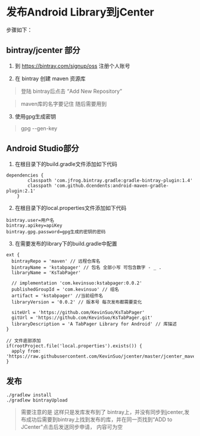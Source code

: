 # 发布Android Library到jCenter
步骤如下：
## bintray/jcenter 部分
1. 到 https://bintray.com/signup/oss 注册个人账号

2. 在 bintray 创建 maven 资源库

>  登陆 bintray后点击 “Add New Repository”

>  maven库的名字要记住 随后需要用到

3. 使用gpg生成密钥
>  gpg --gen-key
## Android Studio部分
1. 在根目录下的build.gradle文件添加如下代码
```
dependencies {
        classpath 'com.jfrog.bintray.gradle:gradle-bintray-plugin:1.4'
        classpath 'com.github.dcendents:android-maven-gradle-plugin:2.1'
    }
```
2. 在根目录下的local.properties文件添加如下代码
```
bintray.user=用户名
bintray.apikey=apiKey
bintray.gpg.password=gpg生成的密钥的密码
```
3. 在需要发布的library下的build.gradle中配置
```
ext {
  bintrayRepo = 'maven' // 远程仓库名 
  bintrayName = 'kstabpager' // 包名 全部小写 可包含数字 - _ .
  libraryName = 'KsTabPager'
  
  // implementation 'com.kevinsuo:kstabpager:0.0.2'
  publishedGroupId = 'com.kevinsuo' // 组名
  artifact = 'kstabpager' //当前组件名
  libraryVersion = '0.0.2' // 版本号 每次发布都需要变化
  
  siteUrl = 'https://github.com/KevinSuo/KsTabPager'
  gitUrl = 'https://github.com/KevinSuo/KsTabPager.git'
  libraryDescription = 'A TabPager Library for Android' // 库描述
}

// 文件底部添加
if(rootProject.file('local.properties').exists()) {
  apply from: 'https://raw.githubusercontent.com/KevinSuo/jcenter/master/jcenter_maven_publish.gradle'
}

```

## 发布
```
./gradlew install 
./gradlew bintrayUpload

```

> 需要注意的是 这样只是发库发布到了 bintray上，并没有同步到jcenter,发布成功后需要到bintray上找到发布的库，并在同一页找到“ADD to JCenter"点击后发送同步申请，
> 内容可为空
